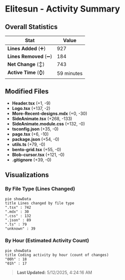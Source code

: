 # Elitesun - Activity Summary 

## Overall Statistics

| Stat                   | Value                                                             |
| ---------------------- | ----------------------------------------------------------------- |
| **Lines Added** (➕)   | 927                                          |
| **Lines Removed** (➖) | 184                                        |
| **Net Change** (↕)    | 743                |
| **Active Time** (⌚)   | 59 minutes |


## Modified Files
- **Header.tsx** (+1, -9)
- **Logo.tsx** (+137, -2)
- **More-Recent-designs.mdx** (+0, -30)
- **SideAnimate.tsx** (+268, -133)
- **SideAnimate.module.css** (+132, -0)
- **tsconfig.json** (+35, -0)
- **page.tsx** (+6, -10)
- **package.json** (+54, -0)
- **utils.ts** (+79, -0)
- **bento-grid.tsx** (+55, -0)
- **Blob-cursor.tsx** (+121, -0)
- **.gitignore** (+39, -0)

## Visualizations

### By File Type (Lines Changed)

```mermaid
pie showData
title Lines changed by file type
".tsx" : 742
".mdx" : 30
".css" : 132
".json" : 89
".ts" : 79
"unknown" : 39
```

### By Hour (Estimated Activity Count)

```mermaid
pie showData
title Coding activity by hour (count of changes)
"00h" : 18
"01h" : 17
```


> **Last Updated:** 5/12/2025, 4:24:16 AM